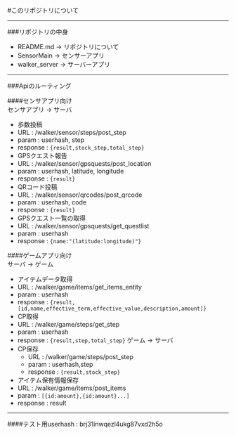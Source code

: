 #このリポジトリについて  

-----  

###リポジトリの中身  
- README.md  -> リポジトリについて  
- SensorMain -> センサーアプリ  
- walker_server -> サーバーアプリ  

-----  

###Apiのルーティング  

####センサアプリ向け  
センサアプリ -> サーバ  
- 歩数投稿  
 - URL : /walker/sensor/steps/post_step  
 - param : userhash, step  
 - response : ```{result,stock_step,total_step}```
- GPSクエスト報告  
 - URL : /walker/sensor/gpsquests/post_location  
 - param : userhash, latitude, longitude  
 - response : ```{result}```
- QRコード投稿  
 - URL : /walker/sensor/qrcodes/post_qrcode  
 - param : userhash, code  
 - response : ```{result}```
- GPSクエスト一覧の取得
 - URL : /walker/sensor/gpsquests/get_questlist
 - param : userhash
 - response : ```{name:"(latitude:longitude)"}```

####ゲームアプリ向け  
サーバ -> ゲーム  
- アイテムデータ取得  
 - URL : /walker/game/items/get_items_entity  
 - param : userhash  
 - response : ```{result,[id,name,effective_term,effective_value,description,amount]}```
- CP取得  
 - URL : /walker/game/steps/get_step  
 - param : userhash  
 - response : ```{result,step,total_step}```
 ゲーム -> サーバ  
- CP保存
	- URL : /walker/game/steps/post_step
	- param : userhash,step
	- response : ```{result,stock_step}```
- アイテム保有情報保存
 - URL : /walker/game/items/post_items  
 - param : ```[{id:amount},{id:amount}...]```
 - response : result

 ----  

####テスト用userhash : brj31inwqezl4ukg87vxd2h5o  
